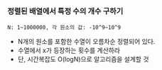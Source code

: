 ### 정렬된 배열에서 특정 수의 개수 구하기

    N: 1~1000000, 각 원소의 값: -10^9~10^9
- N개의 원소를 포함한 수열이 오름차순 정렬되어 있다.
- 수열에서 x가 등장하는 횟수를 계산하라
- 단, 시간복잡도 O(logN)으로 알고리즘을 설계할 것